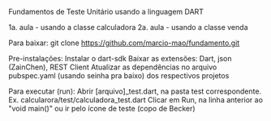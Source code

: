 Fundamentos de Teste Unitário usando a linguagem DART

1a. aula - usando a classe calculadora
2a. aula - usando a classe venda

Para baixar:
git clone <https://github.com/marcio-mao/fundamento.git>

Pre-instalações:
Instalar o dart-sdk
Baixar as extensões: Dart, json (ZainChen), REST Client
Atualizar as dependências no arquivo pubspec.yaml (usando seinha pra baixo) dos respectivos projetos

Para executar (run):
Abrir [arquivo]_test.dart, na pasta test correspondente.
   Ex. calcularora/test/calculadora_test.dart
Clicar em Run, na linha anterior ao "void main()"
ou ir pelo ícone de teste (copo de Becker)
